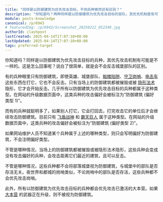 ```yaml
---
title: "同样是以防御建筑为优先攻击目标，不同兵种竟然还有区别？"
description: "你知道吗？两种同样是以防御建筑为优先攻击目标的部队，其优先机制是有可能不一样的。这是怎么回事呢？说白了很简单，就是会不会反击城堡部队的区别。"
module: posts-knowledge
canonical: /p/6943
# featuredImg: /p/6943/Screenshot_20250212_052349.jpg
authorId: clashpost
lastCreated: 2025-04-14T17:07:10+08:00
lastUpdated: 2025-04-14T17:07:10+08:00
tags: preferred-target
---
```


你知道吗？同样是以防御建筑为优先攻击目标的兵种，其优先攻击机制有可能是不一样的。这是怎么回事呢？说白了很简单，就是会不会反击城堡部队的区别。

有的兵种眼里只有防御建筑，即使英雄、城堡部队、[骷髅陷阱](/upgrade/0385-Skeleton-Trap)、[守卫岗哨](/upgrade/1106-Guard-Post)、[电击车](/upgrade/1241-Zappy) 这些东西在打它，它也不会反击。只有当场上的防御建筑都被摧毁或被 [隐形法术](/upgrade/0106-Invisibility-Spell) 隐形，它才会开始反击。几乎所有以防御建筑为优先攻击目标的兵种都属于这种类型。在网站的升级数据页面中，这类兵种的攻击偏好会被标注为“防御建筑 (偏好类型 1)”。

而有的兵种就聪明多了，如果别人打它，它会打回去，打完攻击它的单位后才会继续攻击防御建筑。目前只有 [飞盾战神](/upgrade/0203-Royal-Champion) 和 [霸天巨人](/upgrade/0e17-Giant-Giant) 属于这种类型。在网站的升级数据页面中，这类兵种的攻击偏好会被标注为“防御建筑 (偏好类型 2)”。

如果网站维护人员不知道某个兵种属于上述的哪种类型，则只会写明偏好为防御建筑，不会注明偏好类型。

不管是哪种情况，当场上的防御建筑都被摧毁或被隐形法术隐形，这些兵种会变成没有攻击偏好的兵种，会攻击距离它们最近的建筑，且可以反击。

不管是哪种情况，这些兵种都不会将部落城堡视为防御建筑，与城堡中的部队是否存活无关。夜世界和都城的岗哨类似，不论岗哨中的部队是否存活，这些兵种都不会优先攻击岗哨。

此外，所有以防御建筑为优先攻击目标的兵种都会优先攻击已激活的大本营。如果 [大本营](/upgrade/0400-Town-Hall) 的武器正在升级，则不被视为防御建筑。
